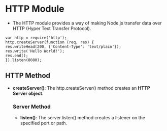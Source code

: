 # HTTP Module
* The HTTP module provides a way of making Node.js transfer data over HTTP (Hyper Text Transfer Protocol). 
```
var http = require('http');
http.createServer(function (req, res) {
res.writeHead(200, {'Content-Type': 'text/plain'});
res.write('Hello World!');
res.end();
}).listen(8080);
``` 
  ## HTTP Method
  * **createServer()**: The http.createServer() method creates an **HTTP Server object**.
    ### Server Method
    * **listen()**: The server.listen() method creates a listener on the specified port or path.   
